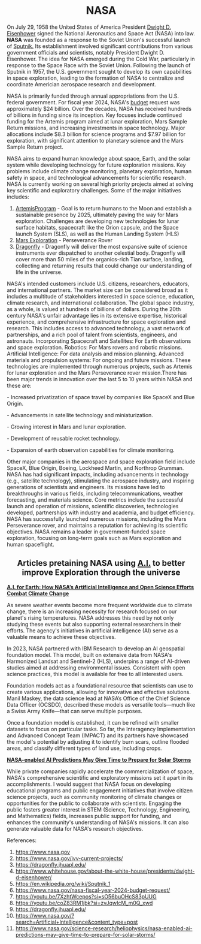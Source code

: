 <h1 align="center">NASA </h1>
<p> On July 29, 1958 the United States of America President <a href="https://www.whitehouse.gov/about-the-white-house/presidents/dwight-d-eisenhower/">Dwight D. Eisenhower</a> signed the National Aeronautics and Space Act (NASA) into law. 
<strong>NASA</strong> was founded as a response to the Soviet Union's successful launch of <a href="https://en.wikipedia.org/wiki/Sputnik_1">Sputnik.</a> Its establishment involved significant contributions from various government officials and scientists, notably President Dwight D. Eisenhower. The idea for NASA emerged during the Cold War, particularly in response to the Space Race with the Soviet Union. Following the launch of Sputnik in 1957, the U.S. government sought to develop its own capabilities in space exploration, leading to the formation of NASA to centralize and coordinate Americian aerospace research and development.</p>
<p>NASA is primarily funded through annual appropriations from the U.S. federal government. For fiscal year 2024, NASA's <a href="https://www.nasa.gov/nasa-fiscal-year-2024-budget-request/"> budget</a> request was approximately $24 billion. Over the decades, NASA has received hundreds of billions in funding since its inception. Key focuses include continued funding for the Artemis program aimed at lunar exploration, Mars Sample Return missions, and increasing investments in space technology. Major allocations include $8.3 billion for science programs and $7.97 billion for exploration, with significant attention to planetary science and the Mars Sample Return project.
</p>
<p>NASA aims to expand human knowledge about space, Earth, and the solar system while developing technology for future exploration missions. Key problems include climate change monitoring, planetary exploration, human safety in space, and technological advancements for scientific research. NASA is currently working on several high priority projects aimed at solving key scientific and exploratory challenges. Some of the major initiatives includes:

  1. <a href="https://youtu.be/7XzhtWcepos?si=sO56buOHcS83pUUG"> ArtemisProgram</a> - Goal is to return humans to the Moon and establish a sustainable presence by 2025, ultimately paving the way for Mars exploration. Challenges are developing new technologies for lunar surface habitats, spacecraft like the Orion capsule, and the Space launch System (SLS), as well as the Human Landing System (HLS)
  2. <a href="https://youtu.be/coZ83RM1jbk?si=zvJqwIcM_m0Q_xwd"> Mars Exploration</a> - Perseverance Rover 
  3. <a href="https://dragonfly.jhuapl.edu/"> Dragonfly</a> - Dragonfly will deliver the most expansive suite of science instruments ever dispatched to another celestial body. Dragonfly will cover more than 50 miles of the organics-rich Tian surface, landing, collecting and returning results that could change our understanding of life in the universe.</p>
<p>NASA's intended customers include U.S. citizens, researchers, educators, and international partners. The market size can be considered broad as it includes a multitude of stakeholders interested in  space science, education, climate research, and international collaboration. The global space industry, as a whole, is valued at hundreds of billions of dollars.
During the 20th century NASA's unfair advantage lies in its extensive expertise, historical experience, and comprehensive infrastructure for space exploration and research. This includes access to advanced technology, a vast network of partnerships, and a rich pool of talent from scientists, engineers, and astronauts. Incorporating Spacecraft and Satellites: For Earth observations and space exploration. Robotics: For Mars rovers and robotic missions. Artificial Intelligence: For data analysis and mission planning. Advanced materials and propulsion systems: For ongoing and future missions. 
These technologies are implemented through numerous projects, such as Artemis for lunar exploration and the Mars Perseverance rover mission.There has been major trends in innovation over the last 5 to 10 years within NASA and these are:<p>
- Increased privatization of space travel by companies like SpaceX and Blue Origin.</p>
<p>- Advancements in satellite technology and miniaturization.</p>
<p>- Growing interest in Mars and lunar exploration.</p>
<p>- Development of reusable rocket technology.</p>
<p>- Expansion of earth observation capabilities for climate monitoring.</p>
<p>Other major companies in the aerospace and space exploration field include SpaceX, Blue Origin, Boeing, Lockheed Martin, and Northrop Grumman.  NASA has had significant impacts, including advancements in technology (e.g., satellite technology), stimulating the aerospace industry, and inspiring generations of scientists and engineers. Its missions have led to breakthroughs in various fields, including telecommunications, weather forecasting, and materials science.  Core metrics include the successful launch and operation of missions, scientific discoveries, technologies developed, partnerships with industry and academia, and budget efficiency. NASA has successfully launched numerous missions, including the Mars Perseverance rover, and maintains a reputation for achieving its scientific objectives.  NASA remains a leader in government-funded space exploration, focusing on long-term goals such as Mars exploration and human spaceflight.
<h2 align="center"<p>Articles pretaining NASA using <a href="https://www.nasa.gov/?search=Artificial+Intelligence&content_type=post"> A.I.</a> to better improve Exploration through the universe</h2>
<a href="https://science.nasa.gov/earth/ai-open-science-climate-change/"><strong><p>A.I. for Earth: How NASA’s Artificial Intelligence and Open Science Efforts Combat Climate Change</p></strong></a>
As severe weather events become more frequent worldwide due to climate change, there is an increasing necessity for research focused on our planet's rising temperatures. NASA addresses this need by not only studying these events but also supporting external researchers in their efforts. The agency's initiatives in artificial intelligence (AI) serve as a valuable means to achieve these objectives.

In 2023, NASA partnered with IBM Research to develop an AI geospatial foundation model. This model, built on extensive data from NASA's Harmonized Landsat and Sentinel-2 (HLS), underpins a range of AI-driven studies aimed at addressing environmental issues. Consistent with open science practices, this model is available for free to all interested users.

Foundation models act as a foundational resource that scientists can use to create various applications, allowing for innovative and effective solutions. Manil Maskey, the data science lead at NASA’s Office of the Chief Science Data Officer (OCSDO), described these models as versatile tools—much like a Swiss Army Knife—that can serve multiple purposes.

Once a foundation model is established, it can be refined with smaller datasets to focus on particular tasks. So far, the Interagency Implementation and Advanced Concept Team (IMPACT) and its partners have showcased the model's potential by adjusting it to identify burn scars, outline flooded areas, and classify different types of land use, including crops. 
<strong><p><a href="https://www.nasa.gov/science-research/heliophysics/nasa-enabled-ai-predictions-may-give-time-to-prepare-for-solar-storms/">NASA-enabled AI Predictions May Give Time to Prepare for Solar Storms</a></p></strong>
<p>While private companies rapidly accelerate the commercialization of space, NASA's comprehensive scientific and exploratory missions set it apart in its accomplishments.  I would suggest that NASA focus on developing educational programs and public engagement initiatives that involve citizen science projects, such as community monitoring of climate changes or opportunities for the public to collaborate with scientists.  Engaging the public fosters greater interest in STEM (Science, Technology, Engineering, and Mathematics) fields, increases public support for funding, and enhances the community's understanding of NASA's missions. It can also generate valuable data for NASA's research objectives.</p>

References: 
1.  https://www.nasa.gov
2.  https://www.nasa.gov/ivv-current-projects/
3.  https://dragonfly.jhuapl.edu/
4.  https://www.whitehouse.gov/about-the-white-house/presidents/dwight-d-eisenhower/
5.  https://en.wikipedia.org/wiki/Sputnik_1
6.  https://www.nasa.gov/nasa-fiscal-year-2024-budget-request/
7.  https://youtu.be/7XzhtWcepos?si=sO56buOHcS83pUUG
8.  https://youtu.be/coZ83RM1jbk?si=zvJqwIcM_m0Q_xwd
9.  https://dragonfly.jhuapl.edu/
10.  https://www.nasa.gov/?search=Artificial+Intelligence&content_type=post
11.  https://www.nasa.gov/science-research/heliophysics/nasa-enabled-ai-predictions-may-give-time-to-prepare-for-solar-storms/
